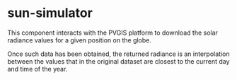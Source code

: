 # sun-simulator

This component interacts with the PVGIS platform to download the solar radiance values for a given position on the globe.

Once such data has been obtained, the returned radiance is an interpolation between the values that in the original dataset are closest to the current day and time of the year.
